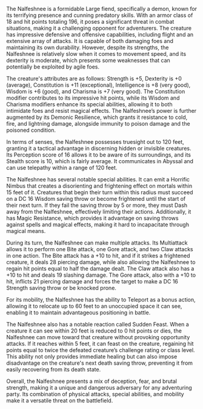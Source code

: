 The Nalfeshnee is a formidable Large fiend, specifically a demon, known for its terrifying presence and cunning predatory skills. With an armor class of 18 and hit points totaling 196, it poses a significant threat in combat situations, making it a challenging opponent for adventurers. The creature has impressive defensive and offensive capabilities, including flight and an extensive array of attacks. It is capable of both damaging foes and maintaining its own durability. However, despite its strengths, the Nalfeshnee is relatively slow when it comes to movement speed, and its dexterity is moderate, which presents some weaknesses that can potentially be exploited by agile foes.

The creature's attributes are as follows: Strength is +5, Dexterity is +0 (average), Constitution is +11 (exceptional), Intelligence is +8 (very good), Wisdom is +6 (good), and Charisma is +7 (very good). The Constitution modifier contributes to its impressive hit points, while its Wisdom and Charisma modifiers enhance its special abilities, allowing it to both intimidate foes and resist magical effects. The Nalfeshnee’s power is further augmented by its Demonic Resilience, which grants it resistance to cold, fire, and lightning damage, alongside immunity to poison damage and the poisoned condition. 

In terms of senses, the Nalfeshnee possesses truesight out to 120 feet, granting it a tactical advantage in discerning hidden or invisible creatures. Its Perception score of 16 allows it to be aware of its surroundings, and its Stealth score is 10, which is fairly average. It communicates in Abyssal and can use telepathy within a range of 120 feet.

The Nalfeshnee has several notable special abilities. It can emit a Horrific Nimbus that creates a disorienting and frightening effect on mortals within 15 feet of it. Creatures that begin their turn within this radius must succeed on a DC 16 Wisdom saving throw or become frightened until the start of their next turn. If they fail the saving throw by 5 or more, they must Dash away from the Nalfeshnee, effectively limiting their actions. Additionally, it has Magic Resistance, which provides it advantage on saving throws against spells and magical effects, making it hard to incapacitate through magical means.

During its turn, the Nalfeshnee can make multiple attacks. Its Multiattack allows it to perform one Bite attack, one Gore attack, and two Claw attacks in one action. The Bite attack has a +10 to hit, and if it strikes a frightened creature, it deals 28 piercing damage, while also allowing the Nalfeshnee to regain hit points equal to half the damage dealt. The Claw attack also has a +10 to hit and deals 19 slashing damage. The Gore attack, also with a +10 to hit, inflicts 21 piercing damage and forces the target to make a DC 16 Strength saving throw or be knocked prone.

For its mobility, the Nalfeshnee has the ability to Teleport as a bonus action, allowing it to relocate up to 60 feet to an unoccupied space it can see, enabling it to maintain advantageous positioning in battle. 

The Nalfeshnee also has a notable reaction called Sudden Feast. When a creature it can see within 20 feet is reduced to 0 hit points or dies, the Nalfeshnee can move toward that creature without provoking opportunity attacks. If it reaches within 5 feet, it can feast on the creature, regaining hit points equal to twice the defeated creature’s challenge rating or class level. This ability not only provides immediate healing but can also impose disadvantage on the creature's next death saving throw, preventing it from easily recovering from its death state. 

Overall, the Nalfeshnee presents a mix of deception, fear, and brutal strength, making it a unique and dangerous adversary for any adventuring party. Its combination of physical attacks, special abilities, and mobility make it a versatile threat on the battlefield.